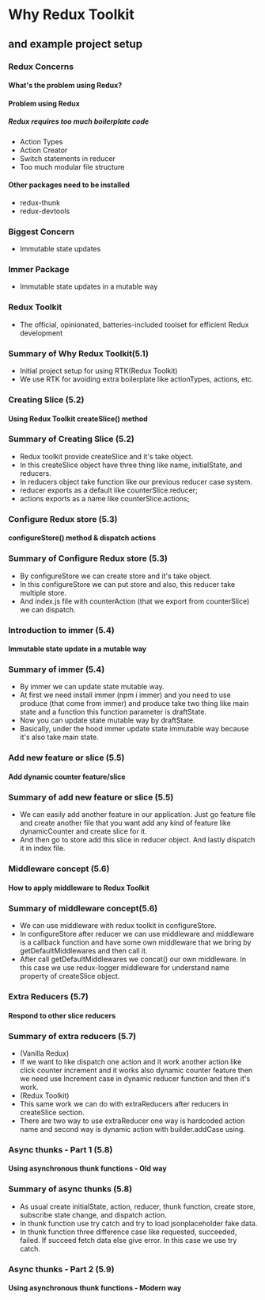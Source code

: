 # Why Redux Toolkit

## and example project setup

### Redux Concerns

#### What's the problem using Redux?

#### Problem using Redux

##### Redux requires too much boilerplate code

- Action Types
- Action Creator
- Switch statements in reducer
- Too much modular file structure

#### Other packages need to be installed

- redux-thunk
- redux-devtools

### Biggest Concern

- Immutable state updates

### Immer Package

- Immutable state updates in a mutable way

### Redux Toolkit

- The official, opinionated, batteries-included toolset for efficient Redux development

### Summary of Why Redux Toolkit(5.1)

- Initial project setup for using RTK(Redux Toolkit)
- We use RTK for avoiding extra boilerplate like actionTypes, actions, etc.

### Creating Slice (5.2)

#### Using Redux Toolkit createSlice() method

### Summary of Creating Slice (5.2)

- Redux toolkit provide createSlice and it's take object.
- In this createSlice object have three thing like name, initialState, and reducers.
- In reducers object take function like our previous reducer case system.
- reducer exports as a default like counterSlice.reducer;
- actions exports as a name like counterSlice.actions;

### Configure Redux store (5.3)

#### configureStore() method & dispatch actions

### Summary of Configure Redux store (5.3)

- By configureStore we can create store and it's take object.
- In this configureStore we can put store and also, this reducer take multiple store.
- And index.js file with counterAction (that we export from counterSlice) we can dispatch.

### Introduction to immer (5.4)

#### Immutable state update in a mutable way

### Summary of immer (5.4)

- By immer we can update state mutable way.
- At first we need install immer (npm i immer) and you need to use produce (that come from immer) and produce take two thing like main state and a function this function parameter is draftState.
- Now you can update state mutable way by draftState.
- Basically, under the hood immer update state immutable way because it's also take main state.

### Add new feature or slice (5.5)

#### Add dynamic counter feature/slice

### Summary of add new feature or slice (5.5)

- We can easily add another feature in our application. Just go feature file and create another file that you want add any kind of feature like dynamicCounter and create slice for it.
- And then go to store add this slice in reducer object. And lastly dispatch it in index file.

### Middleware concept (5.6)

#### How to apply middleware to Redux Toolkit

### Summary of middleware concept(5.6)

- We can use middleware with redux toolkit in configureStore.
- In configureStore after reducer we can use middleware and middleware is a callback function and have some own middleware that we bring by getDefaultMiddlewares and then call it.
- After call getDefaultMiddlewares we concat() our own middleware. In this case we use redux-logger middleware for understand name property of createSlice object.

### Extra Reducers (5.7)

#### Respond to other slice reducers

### Summary of extra reducers (5.7)

- (Vanilla Redux)
- If we want to like dispatch one action and it work another action like click counter increment and it works also dynamic counter feature then we need use Increment case in dynamic reducer function and then it's work.
- (Redux Toolkit)
- This same work we can do with extraReducers after reducers in createSlice section.
- There are two way to use extraReducer one way is hardcoded action name and second way is dynamic action with builder.addCase using.

### Async thunks - Part 1 (5.8)

#### Using asynchronous thunk functions - Old way

### Summary of async thunks (5.8)

- As usual create initialState, action, reducer, thunk function, create store, subscribe state change, and dispatch action.
- In thunk function use try catch and try to load jsonplaceholder fake data.
- In thunk function three difference case like requested, succeeded, failed. If succeed fetch data else give error. In this case we use try catch.

### Async thunks - Part 2 (5.9)

#### Using asynchronous thunk functions - Modern way
